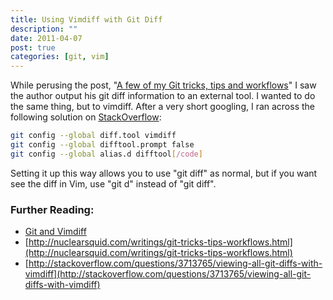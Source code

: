 ```yaml
---
title: Using Vimdiff with Git Diff
description: ""
date: 2011-04-07
post: true
categories: [git, vim]
---
```

While perusing the post, "[A few of my Git tricks, tips and workflows](http://nuclearsquid.com/writings/git-tricks-tips-workflows.html)" I saw the author output his git diff information to an external tool. I wanted to do the same thing, but to vimdiff. After a very short googling, I ran across the following solution on [StackOverflow](http://stackoverflow.com):

``` bash
git config --global diff.tool vimdiff
git config --global difftool.prompt false
git config --global alias.d difftool[/code]
```

Setting it up this way allows you to use "git diff" as normal, but if you want see the diff in Vim, use "git d" instead of "git diff".</p>

### Further Reading:
* [Git and Vimdiff](http://usevim.com/2012/03/21/git-and-vimdiff/)
* [http://nuclearsquid.com/writings/git-tricks-tips-workflows.html](http://nuclearsquid.com/writings/git-tricks-tips-workflows.html)
* [http://stackoverflow.com/questions/3713765/viewing-all-git-diffs-with-vimdiff](http://stackoverflow.com/questions/3713765/viewing-all-git-diffs-with-vimdiff)
